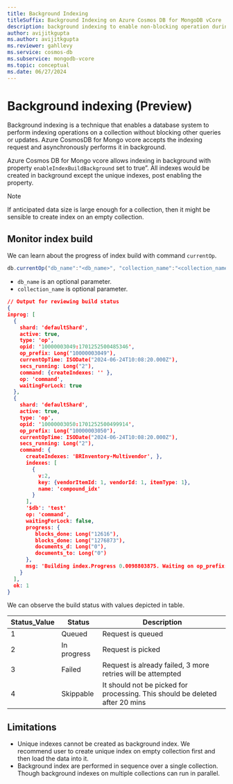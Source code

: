 ```yaml
---
title: Background Indexing
titleSuffix: Background Indexing on Azure Cosmos DB for MongoDB vCore
description: background indexing to enable non-blocking operation during index creation
author: avijitkgupta
ms.author: avijitkgupta
ms.reviewer: gahllevy
ms.service: cosmos-db
ms.subservice: mongodb-vcore
ms.topic: conceptual
ms.date: 06/27/2024
---
```


# Background indexing (Preview)

Background indexing is a technique that enables a database system to perform indexing operations on a collection without blocking other queries or updates. Azure CosmosDB for Mongo vcore accepts the indexing request and asynchronously performs it in background.

Azure Cosmos DB for Mongo vcore allows indexing in background with property `enableIndexBuildBackground` set to true”. All indexes would be created in background except the unique indexes, post enabling the property.

> [!NOTE]
> If anticipated data size is large enough for a collection, then it might be sensible to create index on an empty collection.

## Monitor index build

We can learn about the progress of index build with command `currentOp`.

```javascript
db.currentOp("db_name":"<db_name>", "collection_name":"<collection_name>")
```

- `db_name` is an optional parameter.
- `collection_name` is optional parameter.

```json
// Output for reviewing build status
{
inprog: [
  {
    shard: 'defaultShard',
    active: true,
    type: 'op',
    opid: '10000003049:1701252500485346',
    op_prefix: Long("10000003049"),
    currentOpTime: ISODate("2024-06-24T10:08:20.000Z"),
    secs_running: Long("2"),
    command: {createIndexes: '' },
    op: 'command',
    waitingForLock: true
  },
  {
    shard: 'defaultShard',
    active: true,
    type: 'op',
    opid: '10000003050:1701252500499914',
    op_prefix: Long("10000003050"),
    currentOpTime: ISODate("2024-06-24T10:08:20.000Z"),
    secs_running: Long("2"),
    command: {
      createIndexes: 'BRInventory-Multivendor', },
      indexes: [
        {
          v:2,
          key: {vendorItemId: 1, vendorId: 1, itemType: 1},
          name: 'compound_idx'
        }
      ],
      '$db': 'test'
      op: 'command',
      waitingForLock: false,
      progress: {
         blocks_done: Long("12616"),
         blocks_done: Long("1276873"),
         documents_d: Long("0"),
         documents_to: Long("0")
      },
      msg: 'Building index.Progress 0.0098803875. Waiting on op_prefix: 10000000000.'
    }
  ],
  ok: 1
}
```

We can observe the build status with values depicted in table.

| Status_Value |   Status    | Description |
|--------------|-------------|-------------|
|      1       | Queued      | Request is queued |
|      2       | In progress | Request is picked |
|      3       | Failed      | Request is already failed, 3 more retries will be attempted |
|      4       | Skippable   | It should not be picked for processing. This should be deleted after 20 mins |

## Limitations

- Unique indexes cannot be created as background index. We recommend user to create unique index on empty collection first and then load the data into it.
- Background index are performed in sequence over a single collection. Though background indexes on multiple collections can run in parallel.
